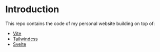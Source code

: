 # Introduction

This repo contains the code of my personal website building on top of:
+ [Vite](https://vitejs.dev/)
+ [Tailwindcss](https://tailwindcss.com/)
+ [Svelte](https://github.com/sveltejs/svelte)
